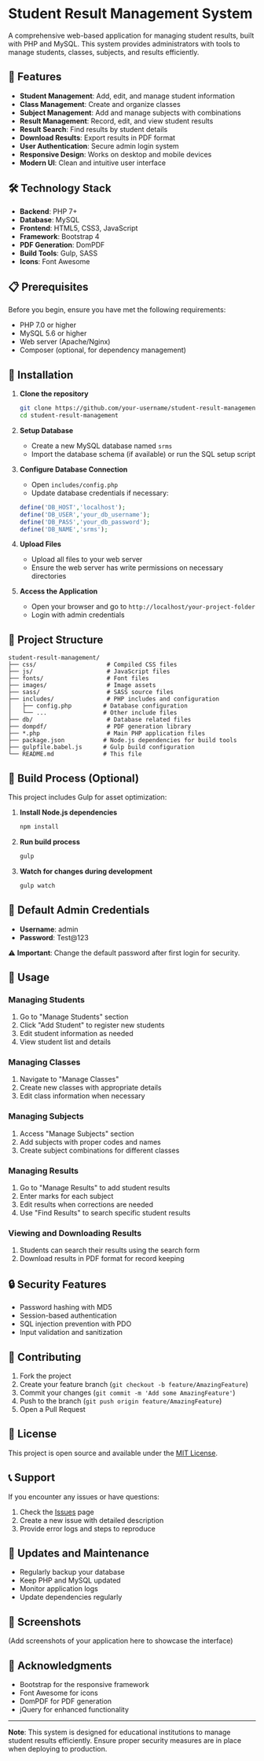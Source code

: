 # Student Result Management System

A comprehensive web-based application for managing student results, built with PHP and MySQL. This system provides administrators with tools to manage students, classes, subjects, and results efficiently.

## 🚀 Features

- **Student Management**: Add, edit, and manage student information
- **Class Management**: Create and organize classes
- **Subject Management**: Add and manage subjects with combinations
- **Result Management**: Record, edit, and view student results
- **Result Search**: Find results by student details
- **Download Results**: Export results in PDF format
- **User Authentication**: Secure admin login system
- **Responsive Design**: Works on desktop and mobile devices
- **Modern UI**: Clean and intuitive user interface

## 🛠️ Technology Stack

- **Backend**: PHP 7+
- **Database**: MySQL
- **Frontend**: HTML5, CSS3, JavaScript
- **Framework**: Bootstrap 4
- **PDF Generation**: DomPDF
- **Build Tools**: Gulp, SASS
- **Icons**: Font Awesome

## 📋 Prerequisites

Before you begin, ensure you have met the following requirements:

- PHP 7.0 or higher
- MySQL 5.6 or higher
- Web server (Apache/Nginx)
- Composer (optional, for dependency management)

## 🚀 Installation

1. **Clone the repository**
   ```bash
   git clone https://github.com/your-username/student-result-management.git
   cd student-result-management
   ```

2. **Setup Database**
   - Create a new MySQL database named `srms`
   - Import the database schema (if available) or run the SQL setup script

3. **Configure Database Connection**
   - Open `includes/config.php`
   - Update database credentials if necessary:
   ```php
   define('DB_HOST','localhost');
   define('DB_USER','your_db_username');
   define('DB_PASS','your_db_password');
   define('DB_NAME','srms');
   ```

4. **Upload Files**
   - Upload all files to your web server
   - Ensure the web server has write permissions on necessary directories

5. **Access the Application**
   - Open your browser and go to `http://localhost/your-project-folder`
   - Login with admin credentials

## 📁 Project Structure

```
student-result-management/
├── css/                    # Compiled CSS files
├── js/                     # JavaScript files
├── fonts/                  # Font files
├── images/                 # Image assets
├── sass/                   # SASS source files
├── includes/               # PHP includes and configuration
│   ├── config.php         # Database configuration
│   └── ...                # Other include files
├── db/                     # Database related files
├── dompdf/                 # PDF generation library
├── *.php                   # Main PHP application files
├── package.json           # Node.js dependencies for build tools
├── gulpfile.babel.js      # Gulp build configuration
└── README.md              # This file
```

## 🔧 Build Process (Optional)

This project includes Gulp for asset optimization:

1. **Install Node.js dependencies**
   ```bash
   npm install
   ```

2. **Run build process**
   ```bash
   gulp
   ```

3. **Watch for changes during development**
   ```bash
   gulp watch
   ```

## 👤 Default Admin Credentials

- **Username**: admin
- **Password**: Test@123

⚠️ **Important**: Change the default password after first login for security.

## 📖 Usage

### Managing Students
1. Go to "Manage Students" section
2. Click "Add Student" to register new students
3. Edit student information as needed
4. View student list and details

### Managing Classes
1. Navigate to "Manage Classes"
2. Create new classes with appropriate details
3. Edit class information when necessary

### Managing Subjects
1. Access "Manage Subjects" section
2. Add subjects with proper codes and names
3. Create subject combinations for different classes

### Managing Results
1. Go to "Manage Results" to add student results
2. Enter marks for each subject
3. Edit results when corrections are needed
4. Use "Find Results" to search specific student results

### Viewing and Downloading Results
1. Students can search their results using the search form
2. Download results in PDF format for record keeping

## 🔒 Security Features

- Password hashing with MD5
- Session-based authentication
- SQL injection prevention with PDO
- Input validation and sanitization

## 🤝 Contributing

1. Fork the project
2. Create your feature branch (`git checkout -b feature/AmazingFeature`)
3. Commit your changes (`git commit -m 'Add some AmazingFeature'`)
4. Push to the branch (`git push origin feature/AmazingFeature`)
5. Open a Pull Request

## 📝 License

This project is open source and available under the [MIT License](LICENSE).

## 📞 Support

If you encounter any issues or have questions:

1. Check the [Issues](../../issues) page
2. Create a new issue with detailed description
3. Provide error logs and steps to reproduce

## 🔄 Updates and Maintenance

- Regularly backup your database
- Keep PHP and MySQL updated
- Monitor application logs
- Update dependencies regularly

## 📸 Screenshots

(Add screenshots of your application here to showcase the interface)

## 🙏 Acknowledgments

- Bootstrap for the responsive framework
- Font Awesome for icons
- DomPDF for PDF generation
- jQuery for enhanced functionality

---

**Note**: This system is designed for educational institutions to manage student results efficiently. Ensure proper security measures are in place when deploying to production.
